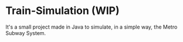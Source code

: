 # Train-Simulation (WIP)

It's a small project made in Java to simulate, in a simple way, the Metro Subway System.